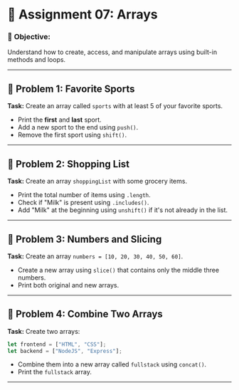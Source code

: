 # 📝 Assignment 07: Arrays

### 🎯 **Objective:**

Understand how to create, access, and manipulate arrays using built-in methods and loops.

---

## 🔹 Problem 1: Favorite Sports

**Task:**
Create an array called `sports` with at least 5 of your favorite sports.

* Print the **first** and **last** sport.
* Add a new sport to the end using `push()`.
* Remove the first sport using `shift()`.

---

## 🔹 Problem 2: Shopping List

**Task:**
Create an array `shoppingList` with some grocery items.

- Print the total number of items using `.length`.
- Check if "Milk" is present using `.includes()`.
- Add "Milk" at the beginning using `unshift()` if it's not already in the list.

---

## 🔹 Problem 3: Numbers and Slicing

**Task:**
Create an array `numbers = [10, 20, 30, 40, 50, 60]`.

- Create a new array using `slice()` that contains only the middle three numbers.
- Print both original and new arrays.

---

## 🔹 Problem 4: Combine Two Arrays

**Task:**
Create two arrays:

```javascript
let frontend = ["HTML", "CSS"];
let backend = ["NodeJS", "Express"];
```

- Combine them into a new array called `fullstack` using `concat()`.
- Print the `fullstack` array.

---

